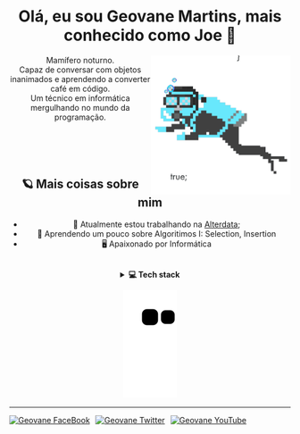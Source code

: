 <h1 align="center">Olá, eu sou Geovane Martins, mais conhecido como Joe 👋 </h1>

<img align="right" src="https://github.com/GeovaneJoe/GeovaneJoe/blob/main/.github/workflows/giphy%20(1).gif" width="250"/>
<center>Mamífero noturno.<br />
Capaz de conversar com objetos inanimados e aprendendo a converter café em código.<br />
Um  técnico em informática mergulhando no mundo da programação.<br />

<br />
<br />
<br />
<br />

## 🪐 Mais coisas sobre mim
- 🔭 Atualmente estou trabalhando na <a href="https://www.alterdata.com.br/" target="_blank">Alterdata</a>;
- 🌱 Aprendendo um pouco sobre Algoritimos I: Selection, Insertion
- 🖥  Apaixonado por Informática


<br />

<details>
  <summary><b>💻 Tech stack</b></summary>
  
  ## 🤓 Cursando: 
  - "Alura" 
  - Java 
  - Python
  
  "Academia do Codigo"
  - Delphi

 "Ciência da Computação"
 - 3º Período

  ## 🔬 Ferramentas:
  - Git
  - Figma
  - IntelliJ IDEA
  - Adobe Illustrator 
  - Visual Studio Code
  - RAD Studio 11
</details>    
 
  ![Snake animation](https://github.com/GeovaneJoe/GeovaneJoe/blob/output/github-contribution-grid-snake.svg)
 

----
<div style="display: flex; gap: 10px;">
  <a href="https://www.facebook.com/geovane.d.martins">
    <img alt="Geovane FaceBook" width="20px" src="https://simpleicons.vercel.app/facebook/748FAC" title="Perfil no FaceBook" />
  </a>
  <a href="https://twitter.com/Geovane_joe?t=Yt1ZaxJqMLZk67adbtW9Hw&s=09">
    <img alt="Geovane Twitter" width="20px" src="https://simpleicons.vercel.app/x/000" title="Perfil no Twitter" />
  </a>
  <a href="https://www.youtube.com/channel/UC0_FEGcvDqsfNWHDI3S9GVA">
    <img alt="Geovane YouTube" width="20px" src="https://simpleicons.vercel.app/youtube/748FAC" title="Canal no YouTube" />
  </a>
</div>

